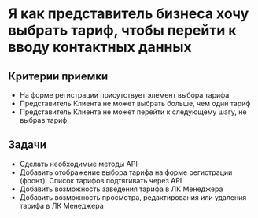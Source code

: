 # Я как представитель бизнеса хочу выбрать тариф, чтобы перейти к вводу контактных данных

## Критерии приемки

* На форме регистрации присутствует элемент выбора тарифа
* Представитель Клиента не может выбрать больше, чем один тариф
* Представитель Клиента не может перейти к следующему шагу, не выбрав тариф

## Задачи

* Сделать необходимые методы API
* Добавить отображение выбора тарифа на форме регистрации (фронт). Список тарифов подтягивать через API
* Добавить возможность заведения тарифа в ЛК Менеджера
* Добавить возможность просмотра, редактирования или удаления тарифа в ЛК Менеджера